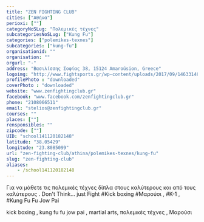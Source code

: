 ```yaml
---
title: "ZEN FIGHTING CLUB"
cities: ["Αθήνα"]
perioxi: [""]
categoryNoSLug: "Πολεμικές τέχνες"
subcategoriesNoSLug: ["Kung Fu"]
categories: ["polemikes-texnes"]
subcategories: ["kung-fu"]
organisationid: ""
organisation: ""
orgurl: "-"
address: "Βασιλίσσης Σοφίας 38, 15124 Amaroúsion, Greece"
logoimg: "http://www.fightsports.gr/wp-content/uploads/2017/09/14633148_10154039577686235_8485523858568511124_o.jpg"
profilePhoto : "downloaded"
coverPhoto : "downloaded"
website: "www.zenfightingclub.gr"
facebook: "www.facebook.com/zenfightingclub.gr"
phone: "2108066511"
email: "stelios@zenfightingclub.gr"
courses: ""
places: [""]
rensponsibles: ""
zipcode: [""]
UID: "school141120182148"
latitude: "38.05429"
longitude: "23.8085099"
url: "zen-fighting-club/athina/polemikes-texnes/kung-fu"
slug: "zen-fighting-club"
aliases:
    - /school141120182148
---
```



Για να μάθετε τις πολεμικές τέχνες δίπλα στους καλύτερους και από τους καλύτερους . Don&#39;t Think... just Fight #Kick boxing #Μαρούσι , #K-1 , #Kung Fu Fu Jow Pai

kick boxing , kung fu fu jow pai , martial arts, πολεμικές τέχνες , Μαρούσι